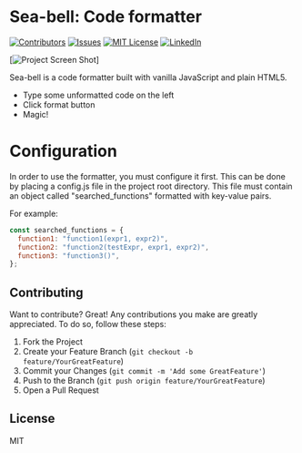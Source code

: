 # Sea-bell: Code formatter

[![Contributors][contributors-shield]][contributors-url]
[![Issues][issues-shield]][issues-url]
[![MIT License][license-shield]][license-url]
[![LinkedIn][linkedin-shield]][linkedin-url]

[![Project Screen Shot][project-screenshot]]

Sea-bell is a code formatter built with vanilla JavaScript and plain HTML5.

  - Type some unformatted code on the left
  - Click format button
  - Magic!

# Configuration

In order to use the formatter, you must configure it first. This can be done by placing a config.js file in the project root directory.
This file must contain an object called "searched_functions" formatted with key-value pairs.

For example:
```javascript
const searched_functions = {
  function1: "function1(expr1, expr2)",
  function2: "function2(testExpr, expr1, expr2)",
  function3: "function3()",
};
```
## Contributing

Want to contribute? Great! Any contributions you make are greatly appreciated. To do so, follow these steps:

1. Fork the Project
2. Create your Feature Branch (`git checkout -b feature/YourGreatFeature`)
3. Commit your Changes (`git commit -m 'Add some GreatFeature'`)
4. Push to the Branch (`git push origin feature/YourGreatFeature`)
5. Open a Pull Request

License
----

MIT

<!-- MARKDOWN LINKS & IMAGES -->
<!-- https://www.markdownguide.org/basic-syntax/#reference-style-links -->
[contributors-shield]: https://img.shields.io/github/contributors/alvesmog/seabell-code-formatter.svg?style=flat-square
[contributors-url]: https://github.com/alvesmog/seabell-code-formatter/graphs/contributors
[issues-shield]: https://img.shields.io/github/issues/alvesmog/seabell-code-formatter.svg?style=flat-square
[issues-url]: https://github.com/alvesmog/seabell-code-formatter/issues
[license-shield]: https://img.shields.io/github/license/alvesmog/seabell-code-formatter.svg?style=flat-square
[license-url]: https://github.com/alvesmog/seabell-code-formatter/blob/master/LICENSE.txt
[linkedin-shield]: https://img.shields.io/badge/-LinkedIn-black.svg?style=flat-square&logo=linkedin&colorB=555
[linkedin-url]: https://www.linkedin.com/in/guilherme-augusto-alves-1057b5b1/
[project-screenshot]: images/seabell-screenshot-header
